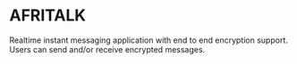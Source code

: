 # AFRITALK   
Realtime instant messaging application with end to end encryption support. Users can send and/or receive 
encrypted messages.
